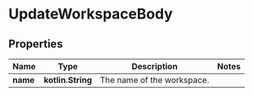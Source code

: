 
# UpdateWorkspaceBody

## Properties
| Name | Type | Description | Notes |
| ------------ | ------------- | ------------- | ------------- |
| **name** | **kotlin.String** | The name of the workspace. |  |



